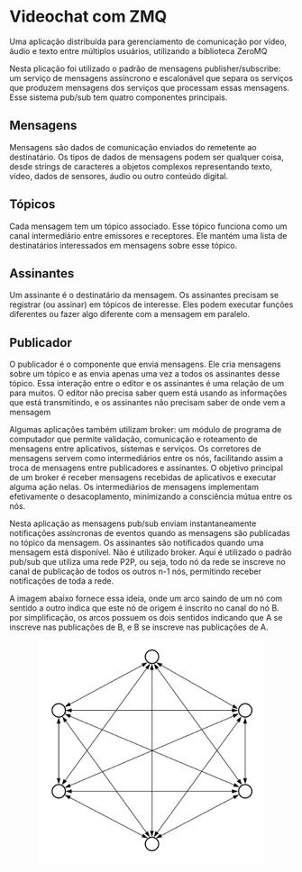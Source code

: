 # Videochat com ZMQ
Uma aplicação distribuída para gerenciamento de comunicação por vídeo, áudio e texto entre múltiplos usuários, utilizando a biblioteca ZeroMQ

Nesta plicação foi utilizado o padrão de mensagens publisher/subscribe: um serviço de mensagens assíncrono e escalonável que separa os serviços que produzem mensagens dos serviços que processam essas mensagens. Esse sistema pub/sub tem quatro componentes principais.

## Mensagens
Mensagens são dados de comunicação enviados do remetente ao destinatário. Os tipos de dados de mensagens podem ser qualquer coisa, desde strings de caracteres a objetos complexos representando texto, vídeo, dados de sensores, áudio ou outro conteúdo digital.

## Tópicos
Cada mensagem tem um tópico associado. Esse tópico funciona como um canal intermediário entre emissores e receptores. Ele mantém uma lista de destinatários interessados em mensagens sobre esse tópico.

## Assinantes
Um assinante é o destinatário da mensagem. Os assinantes precisam se registrar (ou assinar) em tópicos de interesse. Eles podem executar funções diferentes ou fazer algo diferente com a mensagem em paralelo.

## Publicador
O publicador é o componente que envia mensagens. Ele cria mensagens sobre um tópico e as envia apenas uma vez a todos os assinantes desse tópico. Essa interação entre o editor e os assinantes é uma relação de um para muitos. O editor não precisa saber quem está usando as informações que está transmitindo, e os assinantes não precisam saber de onde vem a mensagem


Algumas aplicações também utilizam broker: um módulo de programa de computador que permite validação, comunicação e roteamento de mensagens entre aplicativos, sistemas e serviços. Os corretores de mensagens servem como intermediários entre os nós, facilitando assim a troca de mensagens entre publicadores e assinantes. O objetivo principal de um broker é receber mensagens recebidas de aplicativos e executar alguma ação nelas. Os intermediários de mensagens implementam efetivamente o desacoplamento, minimizando a consciência mútua entre os nós.

Nesta aplicação as mensagens pub/sub enviam instantaneamente notificações assíncronas de eventos quando as mensagens são publicadas no tópico da mensagem. Os assinantes são notificados quando uma mensagem está disponível.
Não é utilizado broker. Aqui é utilizado o padrão pub/sub que utiliza uma rede P2P, ou seja, todo nó da rede se inscreve no canal de publicação de todos os outros n-1 nós, permitindo receber notificações de toda a rede. 

A imagem abaixo fornece essa ideia, onde um arco saindo de um nó com sentido a outro indica que este nó de origem é inscrito no canal do nó B. por simplificação, os arcos possuem os dois sentidos indicando que A se inscreve nas publicações de B, e B se inscreve nas publicações de A.

<div align="center">
  <img src="p2p-network.png" alt="rede p2p" style="width:400px; height:400px;" />
</div>


